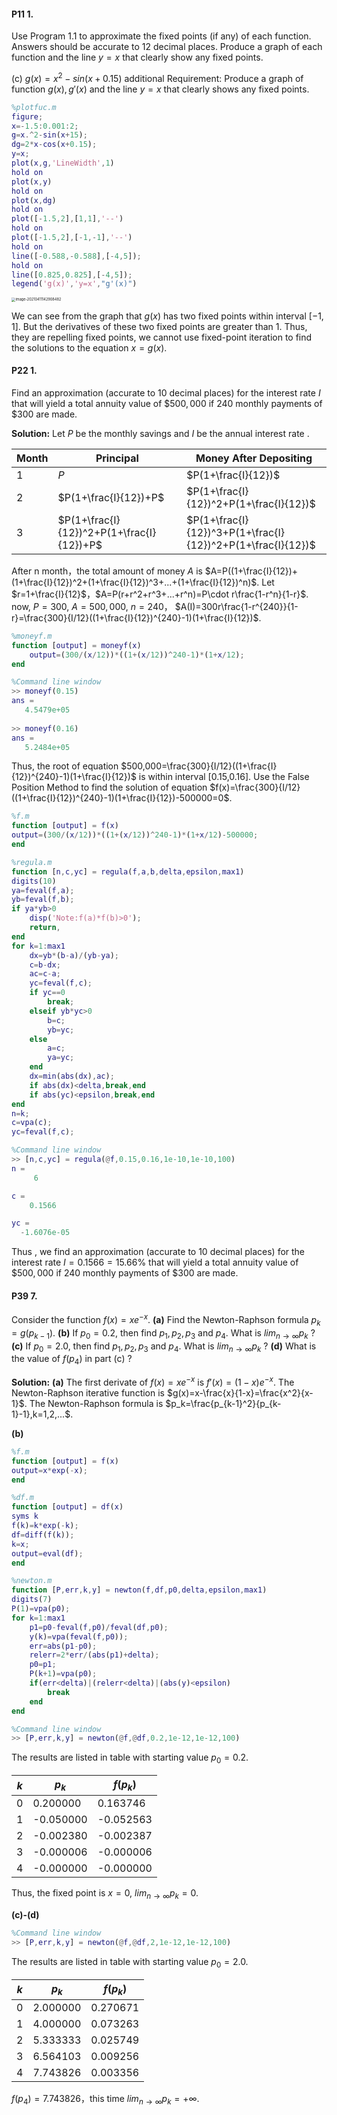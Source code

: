 #### P11 1.

Use Program 1.1 to approximate the fixed points (if any) of each function. Answers should be accurate to 12 decimal places. Produce a graph of each function and the line $y=x$ that clearly ​show any fixed points.

(c) $g(x)=x^2-sin(x+0.15)$
additional Requirement: Produce a graph of function $g(x), g'(x)$ and the line $y=x$ that clearly shows any fixed points.

```matlab
%plotfuc.m
figure;
x=-1.5:0.001:2;
g=x.^2-sin(x+15);
dg=2*x-cos(x+0.15);
y=x;
plot(x,g,'LineWidth',1)
hold on
plot(x,y)
hold on 
plot(x,dg)
hold on
plot([-1.5,2],[1,1],'--')
hold on
plot([-1.5,2],[-1,-1],'--')
hold on 
line([-0.588,-0.588],[-4,5]);
hold on 
line([0.825,0.825],[-4,5]);
legend('g(x)','y=x',"g'(x)")
```

<img src="C:\Users\pei\AppData\Roaming\Typora\typora-user-images\image-20210411142908482.png" alt="image-20210411142908482" style="zoom: 40%;" />

We can see from the graph that $g(x)$ has two fixed points within interval $[-1,1]$. But the derivatives of these two fixed points are greater than 1. Thus, they are repelling fixed points, we cannot use fixed-point iteration to find the solutions to the equation $x=g(x)$.





#### P22 1.

Find an approximation (accurate to 10 decimal places) for the interest rate $I$ that will yield a total annuity value of $\$500,000$ if $240$ monthly payments of $\$300$ are made.

**Solution:**
Let $P$ be the monthly savings and $I$ be the annual interest rate .

| Month | Principal                                 | Money After Depositing                                      |
| ----- | ----------------------------------------- | ----------------------------------------------------------- |
| $1$   | $P$                                       | $P(1+\frac{I}{12})$                                         |
| 2     | $P(1+\frac{I}{12})+P$                     | $P(1+\frac{I}{12})^2+P(1+\frac{I}{12})$                     |
| 3     | $P(1+\frac{I}{12})^2+P(1+\frac{I}{12})+P$ | $P(1+\frac{I}{12})^3+P(1+\frac{I}{12})^2+P(1+\frac{I}{12})$ |

After n month，the total amount of money $A$ is
$A=P((1+\frac{I}{12})+(1+\frac{I}{12})^2+(1+\frac{I}{12})^3+...+(1+\frac{I}{12})^n)$.
Let $r=1+\frac{I}{12}$，$A=P(r+r^2+r^3+...+r^n)=P\cdot r\frac{1-r^n}{1-r}$.
now, $P=300$, $A=500,000$, $n=240$，
$A(I)=300r\frac{1-r^{240}}{1-r}=\frac{300}{I/12}((1+\frac{I}{12})^{240}-1)(1+\frac{I}{12})$.

```matlab
%moneyf.m
function [output] = moneyf(x)
    output=(300/(x/12))*((1+(x/12))^240-1)*(1+x/12);
end

%Command line window
>> moneyf(0.15)
ans =
   4.5479e+05
   
>> moneyf(0.16)
ans =
   5.2484e+05
```

Thus, the root of equation $500,000=\frac{300}{I/12}((1+\frac{I}{12})^{240}-1)(1+\frac{I}{12})$  is within interval [0.15,0.16]. Use the False Position Method to find the solution of equation $f(x)=\frac{300}{I/12}((1+\frac{I}{12})^{240}-1)(1+\frac{I}{12})-500000=0$.

```matlab
%f.m
function [output] = f(x)
output=(300/(x/12))*((1+(x/12))^240-1)*(1+x/12)-500000;
end

%regula.m
function [n,c,yc] = regula(f,a,b,delta,epsilon,max1)
digits(10) 
ya=feval(f,a);
yb=feval(f,b);
if ya*yb>0
    disp('Note:f(a)*f(b)>0');
    return,
end
for k=1:max1
    dx=yb*(b-a)/(yb-ya);
    c=b-dx;
    ac=c-a;
    yc=feval(f,c);
    if yc==0 
        break;
    elseif yb*yc>0 
        b=c;
        yb=yc;
    else 
        a=c;
        ya=yc;
    end
    dx=min(abs(dx),ac);
    if abs(dx)<delta,break,end
    if abs(yc)<epsilon,break,end
end
n=k;
c=vpa(c);
yc=feval(f,c);

%Command line window
>> [n,c,yc] = regula(@f,0.15,0.16,1e-10,1e-10,100)
n =
     6

c =
    0.1566

yc =
  -1.6076e-05
```

Thus , we find an approximation (accurate to 10 decimal places) for the interest rate $I=0.1566= 15.66\%$ that will yield a total annuity value of $\$500,000$ if $240$ monthly payments of $\$300$ are made.



#### P39 7.

Consider the function $f(x)=xe^{-x}$.
**(a)** Find the Newton-Raphson formula $p_k=g(p_{k-1})$.
**(b)** If $p_0=0.2$, then find $p_1,p_2,p_3$ and $p_4$. What is $lim_{n\to\infty }p_k$ ?
**(c)** If $p_0=2.0$, then find $p_1,p_2,p_3$ and $p_4$. What is $lim_{n\to\infty }p_k$ ?
**(d)** What is the value of $f(p_4)$ in part (c) ?

**Solution:**
**(a)** The first derivate of $f(x)=xe^{-x}$ is $f'(x)=(1-x)e^{-x}$.
The Newton-Raphson iterative function is $g(x)=x-\frac{x}{1-x}=\frac{x^2}{x-1}$.
The Newton-Raphson formula is $p_k=\frac{p_{k-1}^2}{p_{k-1}-1},k=1,2,...$.

**(b)** 

```matlab
%f.m
function [output] = f(x)
output=x*exp(-x);
end

%df.m
function [output] = df(x)
syms k
f(k)=k*exp(-k);
df=diff(f(k));
k=x;
output=eval(df);
end

%newton.m
function [P,err,k,y] = newton(f,df,p0,delta,epsilon,max1)
digits(7)
P(1)=vpa(p0);
for k=1:max1
    p1=p0-feval(f,p0)/feval(df,p0);
    y(k)=vpa(feval(f,p0));
    err=abs(p1-p0);
    relerr=2*err/(abs(p1)+delta);
    p0=p1;
    P(k+1)=vpa(p0);
    if(err<delta)|(relerr<delta)|(abs(y)<epsilon)
        break
    end
end
```

```matlab
%Command line window
>> [P,err,k,y] = newton(@f,@df,0.2,1e-12,1e-12,100)
```

The results are listed in table with starting value $p_0=0.2$.

| $k$  | $p_k$     | $f(p_k)$  |
| ---- | --------- | --------- |
| 0    | 0.200000  | 0.163746  |
| 1    | -0.050000 | -0.052563 |
| 2    | -0.002380 | -0.002387 |
| 3    | -0.000006 | -0.000006 |
| 4    | -0.000000 | -0.000000 |

Thus, the fixed point is $x=0$, $lim_{n\to\infty }p_k=0$.

**(c)-(d)** 

```matlab
%Command line window
>> [P,err,k,y] = newton(@f,@df,2,1e-12,1e-12,100)
```

The results are listed in table with starting value $p_0=2.0$.

| $k$  | $p_k$    | $f(p_k)$ |
| ---- | -------- | -------- |
| 0    | 2.000000 | 0.270671 |
| 1    | 4.000000 | 0.073263 |
| 2    | 5.333333 | 0.025749 |
| 3    | 6.564103 | 0.009256 |
| 4    | 7.743826 | 0.003356 |

$f(p_4)=7.743826$，this time $lim_{n\to\infty }p_k=+\infty$.